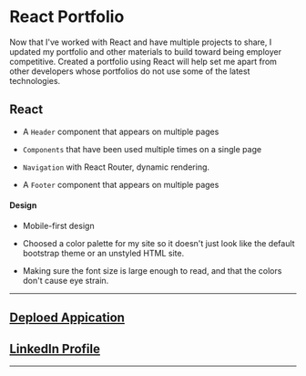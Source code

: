 # React Portfolio

Now that I've worked with React and have multiple projects to share, I updated my portfolio and other materials to build toward being employer competitive. Created a portfolio using React will help set me apart from other developers whose portfolios do not use some of the latest technologies.

## React

- A `Header` component that appears on multiple pages

- `Components` that have been used multiple times on a single page

- `Navigation` with React Router, dynamic rendering.

- A `Footer` component that appears on multiple pages

#### Design

- Mobile-first design

- Choosed a color palette for my site so it doesn't just look like
  the default bootstrap theme or an unstyled HTML site.

- Making sure the font size is large enough to read, and that the colors don't cause eye strain.

---

## [Deploed Appication](https://demetrioalmeida.herokuapp.com/)

## [LinkedIn Profile](https://www.linkedin.com/in/demetrio-almeida-barroso-a4a29171/)

---
